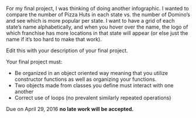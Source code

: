 For my final project, I was thinking of doing another infographic. I wanted to compare the number of Pizza Huts in each state vs. the number of Domino’s and see which is more popular per state. I want to have a grid of each state’s name alphabetically, and when you hover over the name, the logo of which franchise has more locations in that state will appear (or else just the name if it’s too hard to make that work).



Edit this with your description of your final project.

Your final project must:
- Be organized in an object oriented way meaning that you utilize constructor functions as well as organizing your functions.
- Two objects made from classes you define must interact with one another
- Correct use of loops (no prevalent similarly repeated operations)


Due on April 29, 2016 **no late work will be accepted.**
